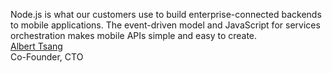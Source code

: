 Node.js is what our customers use to build enterprise-connected backends to mobile applications. The event-driven model and JavaScript for services orchestration makes mobile APIs simple and easy to create.  
[Albert Tsang](http://strongloop.com/)  
Co-Founder, CTO
